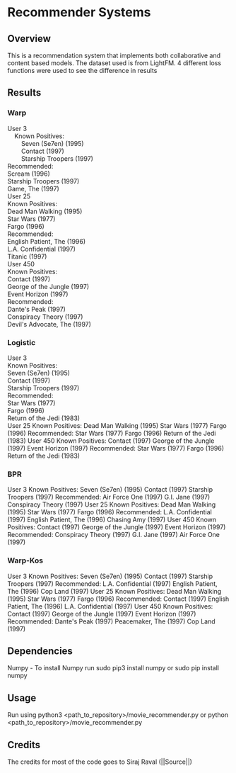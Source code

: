 # Recommender Systems
## Overview
This is a recommendation system that implements both collaborative and content based models. The dataset used is from LightFM. 4 different loss functions were used to see the difference in results 
## Results
### Warp  
User 3  
&nbsp;&nbsp;&nbsp;&nbsp;Known Positives:  
&nbsp;&nbsp;&nbsp;&nbsp;&nbsp;&nbsp;&nbsp;&nbsp;Seven (Se7en) (1995)  
&nbsp;&nbsp;&nbsp;&nbsp;&nbsp;&nbsp;&nbsp;&nbsp;Contact (1997)  
&nbsp;&nbsp;&nbsp;&nbsp;&nbsp;&nbsp;&nbsp;&nbsp;Starship Troopers (1997)  
    Recommended:  
        Scream (1996)  
        Starship Troopers (1997)  
        Game, The (1997)  
User 25  
    Known Positives:  
        Dead Man Walking (1995)  
        Star Wars (1977)  
        Fargo (1996)  
    Recommended:  
        English Patient, The (1996)  
        L.A. Confidential (1997)  
        Titanic (1997)  
User 450  
    Known Positives:  
        Contact (1997)  
        George of the Jungle (1997)  
        Event Horizon (1997)  
    Recommended:  
        Dante's Peak (1997)  
        Conspiracy Theory (1997)  
        Devil's Advocate, The (1997)
### Logistic
User 3  
    Known Positives:  
        Seven (Se7en) (1995)  
        Contact (1997)  
        Starship Troopers (1997)  
    Recommended:  
        Star Wars (1977)  
        Fargo (1996)  
        Return of the Jedi (1983)  
User 25
    Known Positives:
        Dead Man Walking (1995)
        Star Wars (1977)
        Fargo (1996)
    Recommended:
        Star Wars (1977)
        Fargo (1996)
        Return of the Jedi (1983)
User 450
    Known Positives:
        Contact (1997)
        George of the Jungle (1997)
        Event Horizon (1997)
    Recommended:
        Star Wars (1977)
        Fargo (1996)
        Return of the Jedi (1983)
### BPR
User 3
    Known Positives:
        Seven (Se7en) (1995)
        Contact (1997)
        Starship Troopers (1997)
    Recommended:
        Air Force One (1997)
        G.I. Jane (1997)
        Conspiracy Theory (1997)
User 25
    Known Positives:
        Dead Man Walking (1995)
        Star Wars (1977)
        Fargo (1996)
    Recommended:
        L.A. Confidential (1997)
        English Patient, The (1996)
        Chasing Amy (1997)
User 450
    Known Positives:
        Contact (1997)
        George of the Jungle (1997)
        Event Horizon (1997)
    Recommended:
        Conspiracy Theory (1997)
        G.I. Jane (1997)
        Air Force One (1997)
### Warp-Kos
User 3
    Known Positives:
        Seven (Se7en) (1995)
        Contact (1997)
        Starship Troopers (1997)
    Recommended:
        L.A. Confidential (1997)
        English Patient, The (1996)
        Cop Land (1997)
User 25
    Known Positives:
        Dead Man Walking (1995)
        Star Wars (1977)
        Fargo (1996)
    Recommended:
        Contact (1997)
        English Patient, The (1996)
        L.A. Confidential (1997)
User 450
    Known Positives:
        Contact (1997)
        George of the Jungle (1997)
        Event Horizon (1997)
    Recommended:
        Dante's Peak (1997)
        Peacemaker, The (1997)
        Cop Land (1997)
## Dependencies
Numpy - To install Numpy run sudo pip3 install numpy or sudo pip install numpy
## Usage
Run using python3 <path_to_repository>/movie_recommender.py or python <path_to_repository>/movie_recommender.py
## Credits
The credits for most of the code goes to Siraj Raval (||Source||)

